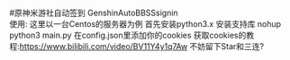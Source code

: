 <br>#原神米游社自动签到 GenshinAutoBBSSsignin</br>
使用:
这里以一台Centos的服务器为例
首先安装python3.x
安装支持库
nohup python3 main.py
在config.json里添加你的cookies
获取cookies的教程:https://www.bilibili.com/video/BV11Y4y1q7Aw
不妨留下Star和三连?
